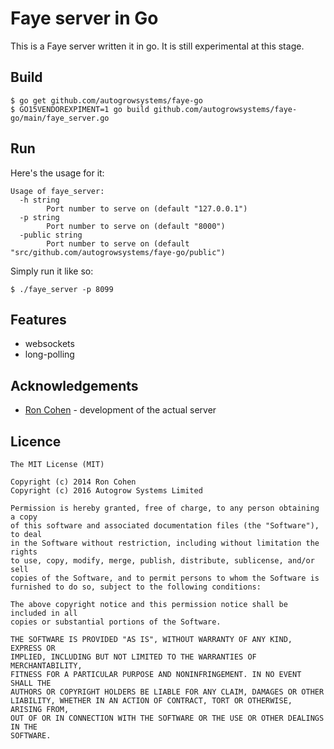 # Faye server in Go

This is a Faye server written it in go.  It is still experimental at this stage.

## Build

    $ go get github.com/autogrowsystems/faye-go
    $ GO15VENDOREXPIMENT=1 go build github.com/autogrowsystems/faye-go/main/faye_server.go

## Run

Here's the usage for it:

    Usage of faye_server:
      -h string
        	Port number to serve on (default "127.0.0.1")
      -p string
        	Port number to serve on (default "8000")
      -public string
        	Port number to serve on (default "src/github.com/autogrowsystems/faye-go/public")

Simply run it like so:

    $ ./faye_server -p 8099

## Features

* websockets
* long-polling

## Acknowledgements

* [Ron Cohen](https://github.com/roncohen) - development of the actual server

## Licence

```
The MIT License (MIT)

Copyright (c) 2014 Ron Cohen
Copyright (c) 2016 Autogrow Systems Limited

Permission is hereby granted, free of charge, to any person obtaining a copy
of this software and associated documentation files (the "Software"), to deal
in the Software without restriction, including without limitation the rights
to use, copy, modify, merge, publish, distribute, sublicense, and/or sell
copies of the Software, and to permit persons to whom the Software is
furnished to do so, subject to the following conditions:

The above copyright notice and this permission notice shall be included in all
copies or substantial portions of the Software.

THE SOFTWARE IS PROVIDED "AS IS", WITHOUT WARRANTY OF ANY KIND, EXPRESS OR
IMPLIED, INCLUDING BUT NOT LIMITED TO THE WARRANTIES OF MERCHANTABILITY,
FITNESS FOR A PARTICULAR PURPOSE AND NONINFRINGEMENT. IN NO EVENT SHALL THE
AUTHORS OR COPYRIGHT HOLDERS BE LIABLE FOR ANY CLAIM, DAMAGES OR OTHER
LIABILITY, WHETHER IN AN ACTION OF CONTRACT, TORT OR OTHERWISE, ARISING FROM,
OUT OF OR IN CONNECTION WITH THE SOFTWARE OR THE USE OR OTHER DEALINGS IN THE
SOFTWARE.
```
